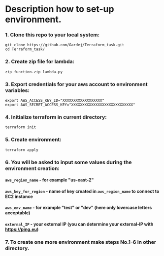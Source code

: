 # Description how to set-up environment.

### 1. Clone this repo to your local system:
```
git clone https://github.com/Gardej/Terraform_task.git
cd Terraform_task/
```
### 2. Create zip file for lambda:
```
zip function.zip lambda.py
```
### 3. Export credentials for your aws account to environment variables:
```
export AWS_ACCESS_KEY_ID="XXXXXXXXXXXXXXXXXX"
export AWS_SECRET_ACCESS_KEY="XXXXXXXXXXXXXXXXXXXXXXXXXXXX"
```
### 4. Initialize terraform in current directory:
```
terraform init
```
### 5. Create environment:
```
terraform apply
```
### 6. You will be asked to input some values during the environment creation:
#### `aws_region_name`     - for example "us-east-2"
#### `aws_key_for_region`  - name of key created in `aws_region_name` to connect to EC2 instance
#### `aws_env_name`        - for example "test" or "dev" (here only lovercase letters acceptable)
#### `external_IP`         - your external IP (you can determine your external-IP with https://ping.eu)

### 7. To create one more environment make steps No.1-6 in other directory.
 

